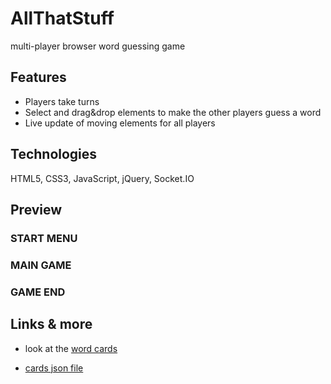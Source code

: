 # AllThatStuff
multi-player browser word guessing game

## Features
* Players take turns
* Select and drag&drop elements to make the other players guess a word
* Live update of moving elements for all players

## Technologies
HTML5, CSS3, JavaScript, jQuery, Socket.IO

## Preview
### START MENU
### MAIN GAME
### GAME END

## Links & more
* look at the [word cards](http://www.allthatstuff.fun/cards)

* [cards json file](http://www.allthatstuff.fun/cards_enUS.json)
